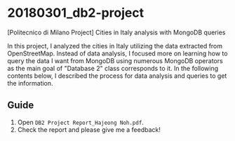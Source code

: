 # 20180301_db2-project
[Politecnico di Milano Project] Cities in Italy analysis with MongoDB queries

In this project, I analyzed the cities in Italy utilizing the data extracted from OpenStreetMap. Instead of data analysis, I focused
more on learning how to query the data I want from MongoDB using numerous MongoDB operators as the main goal of "Database 2" class corresponds to it. In the following contents below, I described the process for data analysis and queries to get the information.

## Guide
1. Open `DB2 Project Report_Hajeong Noh.pdf`.
2. Check the report and please give me a feedback!
